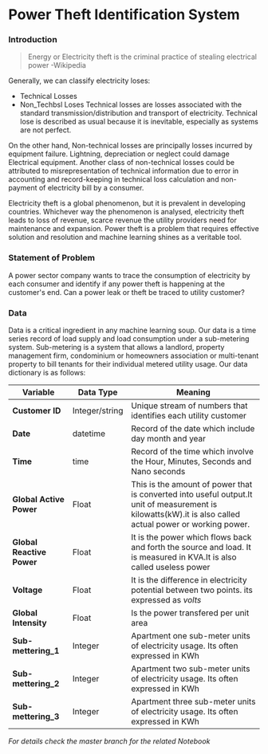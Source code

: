 # Power Theft Identification System

### Introduction

> Energy or Electricity theft is the criminal practice of stealing electrical power -Wikipedia

Generally, we can classify electricity loses:
- Technical  Losses
- Non_Techbsl Loses
Technical losses are losses associated with the standard transmission/distribution and transport of electricity. Technical lose is described as usual because it is inevitable, especially as systems are not perfect.

On the other hand, Non-technical losses are principally losses incurred by equipment failure. Lightning, depreciation or neglect could damage Electrical equipment. Another class of non-technical losses could be attributed to misrepresentation of technical information due to error in accounting and record-keeping in technical loss calculation and non-payment of electricity bill by a consumer.

Electricity theft is a global phenomenon, but it is prevalent in developing countries. Whichever way the phenomenon is analysed,  electricity theft leads to loss of revenue, scarce revenue the utility providers need for maintenance and expansion. Power theft is a problem that requires effective solution and resolution and machine learning shines as a veritable tool.

### Statement of Problem
A power sector company wants to trace the consumption of electricity by each consumer and identify if any power theft is happening at the customer's end. Can a power leak or theft be traced to utility customer?

### Data
Data is a critical ingredient in any machine learning soup. Our data is a time series record of load supply and load consumption under a sub-metering system.
Sub-metering is a system that allows a landlord, property management firm, condominium or homeowners association or multi-tenant property to bill tenants for their individual metered utility usage.
Our data dictionary is as follows:


Variable| Data Type|Meaning
--------|-----------|----------
**Customer ID**|Integer/string|Unique stream of numbers that identifies each utility customer
**Date**|datetime|Record of the date which include day month and year
**Time**|time|Record of the time which involve the Hour, Minutes, Seconds and Nano seconds
**Global Active Power**|Float|This is the amount of power that is converted into useful output.It unit of measurement is kilowatts(kW).it is also called actual power or working power.
**Global Reactive Power**|Float|It is the power which flows back and forth the source and load. It is measured in KVA.It is also called useless power
**Voltage**|Float|It is the difference in electricity potential between two points. its expressed as *volts*
**Global Intensity**|Float|Is the power transfered per unit area
**Sub-mettering_1**|Integer|Apartment one sub-meter units of electricity usage. Its often expressed in KWh
**Sub-mettering_2**|Integer|Apartment two sub-meter units of electricity usage. Its often expressed in KWh
**Sub-mettering_3**|Integer|Apartment three sub-meter units of electricity usage. Its often expressed in KWh


 *For details check the master branch for the related Notebook*
